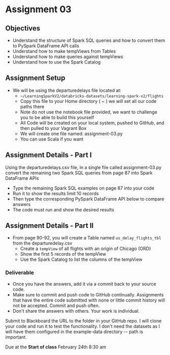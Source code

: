 # Assignment 03

## Objectives

- Understand the structure of Spark SQL queries and how to convert them to PySpark DataFrame API calls
- Understand how to make tempViews from Tables
- Understand how to make queries against tempViews
- Understand how to use the Spark Catalog

## Assignment Setup

- We will be using the departuredelays file located at:
  - `~/LearningSparkV2/databricks-datasets/learning-spark-v2/flights`
  - Copy this file to your Home directory ( ~ ) we will set all our code paths there
  - Note do not use the notebook file provided, we want to challenge you to be able to build this yourself
  - All Code will be created on your local system, pushed to GitHub, and then pulled to your Vagrant Box
  - We will create one file named: assignment-03.py
  - You can use Scala if you want

## Assignment Details - Part I

Using the departuredelays.csv file, in a single file called assignment-03.py convert the remaining two Spark SQL queries from page 87 into Spark DataFrame APIs

- Type the remaining Spark SQL examples on page 87 into your code
- Run it to show the results limit 10 records
- Then type the corresponding PySpark DataFrame API below to compare answers
- The code must run and show the desired results

## Assignment Details - Part II

- From page 90-92, you will create a Table named `us_delay_flights_tbl` from the departuredelay.csv
  - Create a `tempView` of all flights with an origin of Chicago (ORD)
  - Show the first 5 records of the tempView
  - Use the Spark Catalog to list the columns of the tempView

### Deliverable

- Once you have the answers, add it via a commit back to your source code.
- Make sure to commit and push code to GitHub continually.  Assignments that have the entire code submitted with none or little commit history will not be accepted.  Commit and push often.
- Don't share the answers with others.  Your work is individual.

Submit to Blackboard the URL to the folder in your GitHub repo.  I will clone your code and run it to test the functionality. I don't need the datasets as I will have them configured in the example-data directory -- path is important.

Due at the **Start of class** February 24th 8:30 am
